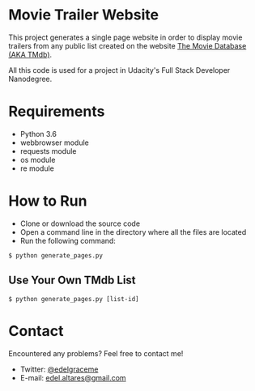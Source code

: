 # Movie Trailer Website

This project generates a single page website in order to display movie trailers from any public list created on the website [The Movie Database (AKA TMdb)](http://themoviedatabsae.org).

All this code is used for a project in Udacity's Full Stack Developer Nanodegree.

# Requirements

* Python 3.6
* webbrowser module
* requests module
* os module
* re module

# How to Run

* Clone or download the source code 
* Open a command line in the directory where all the files are located
* Run the following command:

```$ python generate_pages.py```

## Use Your Own TMdb List

```$ python generate_pages.py [list-id]```

# Contact

Encountered any problems? Feel free to contact me!

* Twitter: [@edelgraceme](http://twitter.com/edelgraceme)
* E-mail: edel.altares@gmail.com
